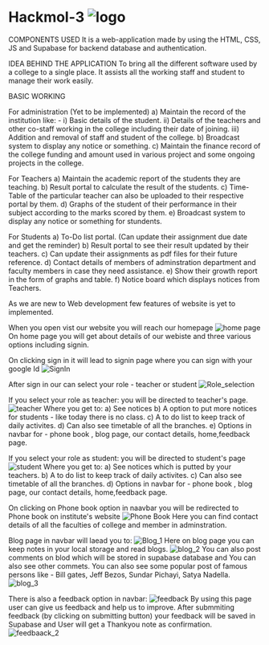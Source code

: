 # Hackmol-3 ![logo](https://user-images.githubusercontent.com/96533388/155885888-d0dce633-8bd3-425c-bca4-bc032d2dc09d.png)

COMPONENTS USED
It is a web-application made by using the HTML, CSS, JS and Supabase for backend database and authentication.

IDEA BEHIND THE APPLICATION
To bring all the different software used by a college to a single place. It assists all the working staff and student to manage their work easily.


BASIC WORKING

For administration (Yet to be implemented)
  a) Maintain the record of the institution like: -
         i)   Basic details of the student.
         ii)  Details of the teachers and other co-staff working in the college including their date of joining.
         iii) Addition and removal of staff and student of the college.
  b) Broadcast system to display any notice or something.
  c) Maintain the finance record of the college funding and amount used in various project and some ongoing projects in the college.

For Teachers
  a) Maintain the academic report of the students they are teaching.
  b) Result portal to calculate the result of the students.
  c) Time-Table of the particular teacher can also be uploaded to their respective portal by them.
  d) Graphs of the student of their performance in their subject according to the marks scored by them.
  e)  Broadcast system to display any notice or something for stundents.

For Students
  a) To-Do list portal. (Can update their assignment due date and get the reminder)
  b) Result portal to see their result updated by their teachers.
  c) Can update their assignments as pdf files for their future reference.
  d) Contact details of members of adminstration department and faculty members in case they need assistance.
  e) Show their growth report in the form of graphs and table.
  f) Notice board which displays notices from Teachers.
  
  As we are new to Web development few features of website is yet to implemented.
  
  
  When you open vist our website you will reach our homepage 
  ![home page](https://user-images.githubusercontent.com/96533388/155884525-454ffe68-d27b-4dd0-b0e9-b79b2d75e72c.png)
 On home page you will get about details of our webiste and three various options including signin.
 
 On clicking sign in it will lead to signin page where you can sign with your google Id
  ![SignIn](https://user-images.githubusercontent.com/96533388/155884633-c630bd4d-4ddb-4ea9-a990-c67c1c3b0908.png)

After sign in our can select your role - teacher or student
  ![Role_selection](https://user-images.githubusercontent.com/96533388/155884668-d6e3ce4c-9413-452f-be1a-3659be2ac54a.png)

If you select your role as teacher: you will be directed to teacher's page.
![teacher](https://user-images.githubusercontent.com/96533388/155884720-28c23742-fc4a-4a03-8581-d3466f956faf.png)
Where you get to:
    a) See notices
    b) A option to put more notices for students - like today there is no class.
    c) A to do list to keep track of daily activites.
    d) Can also see timetable of all the branches.
    e) Options in navbar for - phone book , blog page, our contact details, home,feedback page.

If you select your role as student: you will be directed to student's page   
![student](https://user-images.githubusercontent.com/96533388/155885070-cd41948b-c976-4cb4-9ede-948d5617d3be.png)
Where you get to:
    a) See notices which is putted by your teachers.
    b) A to do list to keep track of daily activites.
    c) Can also see timetable of all the branches.
    d) Options in navbar for - phone book , blog page, our contact details, home,feedback page.

On clicking on Phone book option in naavbar you will be redirected to Phone book on institute's website
![Phone Book](https://user-images.githubusercontent.com/96533388/155885205-22a41d5d-d487-4960-ad8e-f19a9a839ca1.png)
Here you can find contact details of all the faculties of college and member in adminstration.

Blog page in navbar will laead you to:
![Blog_1](https://user-images.githubusercontent.com/96533388/155885374-5671cfb4-2d4e-40d6-9f32-baf6437da6b6.png)
Here on blog page you can keep notes in your local storage and read blogs.
![blog_2](https://user-images.githubusercontent.com/96533388/155885528-e4aae96e-5db7-4ae9-ab26-ec1d85d8e904.png)
You can also post comments on blod which will be stored in supabase database and You can also see other commets.
You can also see some popular post of famous persons like - Bill gates, Jeff Bezos, Sundar Pichayi, Satya Nadella.
![blog_3](https://user-images.githubusercontent.com/96533388/155885650-b3dfe4be-35d1-4398-a3ec-0ad6e55175cf.png)

There is also a feedback option in navbar:
![feedback](https://user-images.githubusercontent.com/96533388/155885700-ac6d8995-ae9d-49cf-9395-75bc4af7549d.png)
By using this page user can give us feedback and help us to improve.
After submmiting feedback (by clicking on submitting button) your feedback will be saved in Supabase
and User will get a Thankyou note as confirmation.
![feedbaack_2](https://user-images.githubusercontent.com/96533388/155885796-51e4d32e-34d2-48c0-92cc-15892e2f58be.png)







  
